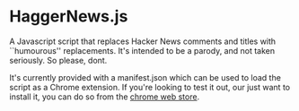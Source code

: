 HaggerNews.js 
=============

A Javascript script that replaces Hacker News comments and titles with
\`\`humourous'' replacements. It's intended to be a parody, and not taken
seriously. So please, dont.

It's currently provided with a manifest.json which can be used to load the
script as a Chrome extension. If you're looking to test it out, our just want
to install it, you can do so from the [chrome web store](https://chrome.google.com/webstore/detail/haggernewsjs/cpkikaclhgjjcfifjkmlodmeinbeibim).

